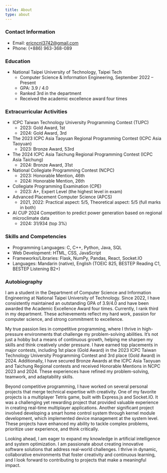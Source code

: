 ```yaml
---
title: About
type: about
---
```


### Contact Information
- Email: ericncnl3742@gmail.com 
- Phone: (+886) 963-368-089 

### Education
- National Taipei University of Technology, Taipei Tech 
    - Computer Science & Information Engineering, September 2022 – Present 
    - GPA: 3.9 / 4.0 
    - Ranked 3rd in the department 
    - Received the academic excellence award four times 

### Extracurricular Activities
- ICPC Taiwan Technology University Programming Contest (TUPC)
    - 2023: Gold Award, 1st 
    - 2024: Gold Award, 3rd 
- The 2023 ICPC Asia Taoyuan Regional Programming Contest (ICPC Asia Taoyuan)
    - 2023: Bronze Award, 53rd 
- The 2024 ICPC Asia Taichung Regional Programming Contest (ICPC Asia Taichung)
    - 2024: Bronze Award, 31st 
- National Collegiate Programming Contest (NCPC) 
    - 2023: Honorable Mention, 46th 
    - 2024: Honorable Mention, 26th 
- Collegiate Programming Examination (CPE) 
    - 2023: A+, Expert Level (the highest level in exam) 
- Advanced Placement Computer Science (APCS) 
    - 2021, 2022: Practical aspect: 5/5, Theoretical aspect: 5/5 (full marks in both) 
- AI CUP 2024 Competition to predict power generation based on regional microclimate data 
    - 2024: 31/934 (top 3%) 

### Skills and Competencies
- Programming Languages: C, C++, Python, Java, SQL 
- Web Development: HTML, CSS, JavaScript 
- Frameworks/Libraries: Flask, NumPy, Pandas, React, Socket.IO 
- Languages: Mandarin (native), English (TOEIC 825, BESTEP Reading C1, BESTEP Listening B2+) 

### Autobiography
I am a student in the Department of Computer Science and Information Engineering at National Taipei University of Technology. Since 2022, I have consistently maintained an outstanding GPA of 3.9/4.0 and have been awarded the Academic Excellence Award four times. Currently, I rank third in my department. These achievements reflect my hard work, passion for computer science, and strong commitment to excellence.

My true passion lies in competitive programming, where I thrive in high-pressure environments that challenge my problem-solving abilities. It’s not just a hobby but a means of continuous growth, helping me sharpen my skills and think creatively under pressure. I have earned top placements in major contests, including 1st place (Gold Award) in the 2023 ICPC Taiwan Technology University Programming Contest and 3rd place (Gold Award) in 2024. Additionally, I have secured Bronze Awards at the ICPC Asia Taoyuan and Taichung Regional contests and received Honorable Mentions in NCPC 2023 and 2024. These experiences have refined my problem-solving, teamwork, and adaptability skills.

Beyond competitive programming, I have worked on several personal projects that merge technical expertise with creativity. One of my favorite projects is a multiplayer Tetris game, built with Express.js and Socket.IO. It was a challenging yet rewarding project that provided valuable experience in creating real-time multiplayer applications. Another significant project involved developing a smart home control system through kernel module development, which implemented device management at the system level. These projects have enhanced my ability to tackle complex problems, prioritize user experience, and think critically.

Looking ahead, I am eager to expand my knowledge in artificial intelligence and system optimization. I am passionate about creating innovative software solutions that address real-world challenges. I thrive in dynamic, collaborative environments that foster creativity and continuous learning, and I look forward to contributing to projects that make a meaningful impact.
